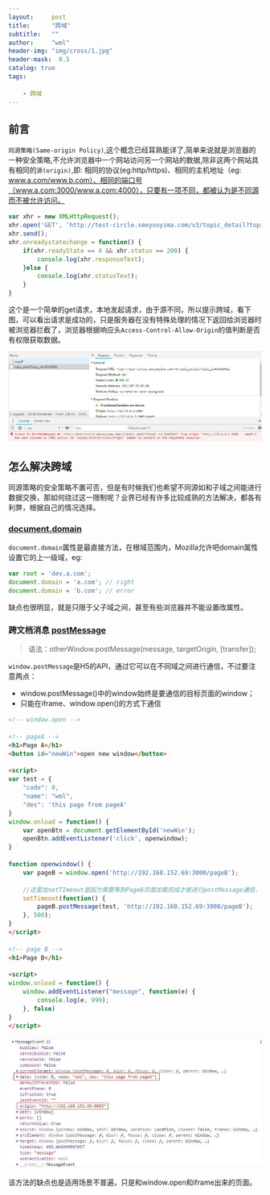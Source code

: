 ```yaml
---
layout:     post
title:      "跨域"
subtitle:   ""
author:     "wml"
header-img: "img/cross/1.jpg"
header-mask:  0.5
catalog: true
tags:

    - 跨域
---
```


## 前言

`同源策略(Same-origin Policy)`,这个概念已经耳熟能详了,简单来说就是浏览器的一种安全策略,不允许浏览器中一个网站访问另一个网站的数据,除非这两个网站具有相同的`源(origin)`,即: 相同的协议(eg:http/https)、相同的主机地址（eg: www.a.com/www.b.com）、相同的端口号（www.a.com:3000/www.a.com:4000），只要有一项不同，都被认为是不同源而不被允许访问。

```js
var xhr = new XMLHttpRequest();
xhr.open('GET', 'http://test-circle.seeyouyima.com/v3/topic_detail?topic_id=36185682');
xhr.send();
xhr.onreadystatechange = function() {
    if(xhr.readyState == 4 && xhr.status == 200) {
        console.log(xhr.responseText);
    }else {
        console.log(xhr.statusText);
    }
}
```

这个是一个简单的get请求，本地发起请求，由于源不同，所以提示跨域，看下图，可以看出请求是成功的，只是服务器在没有特殊处理的情况下返回给浏览器时被浏览器拦截了，浏览器根据响应头`Access-Control-Allow-Origin`的值判断是否有权限获取数据。

![cross](/img/cross/2.jpg)

## 怎么解决跨域

同源策略的安全策略不置可否，但是有时候我们也希望不同源如和子域之间能进行数据交换，那如何绕过这一限制呢？业界已经有许多比较成熟的方法解决，都各有利弊，根据自己的情况选择。

### [document.domain](https://developer.mozilla.org/zh-CN/docs/Web/API/Document/domain)

`document.domain`属性是最直接方法，在根域范围内，Mozilla允许吧domain属性设置它的上一级域，eg:

```js
var root = 'dev.a.com';
document.domain = 'a.com'; // right
document.domain = 'b.com'; // error
```

缺点也很明显，就是只限于父子域之间，甚至有些浏览器并不能设置改属性。

### 跨文档消息 [postMessage](https://developer.mozilla.org/zh-CN/docs/Web/API/Window/postMessage)

> 语法：otherWindow.postMessage(message, targetOrigin, [transfer]);

`window.postMessage`是H5的API，通过它可以在不同域之间进行通信，不过要注意两点：

* window.postMessage()中的window始终是要通信的目标页面的window；
* 只能在iframe、window.open()的方式下通信

```html
<!-- window.open -->

<!-- pageA -->
<h1>Page A</h1>
<button id="newWin">open new window</button>

<script>
var test = {
    "code": 0,
    "name": "wml",
    "des": 'this page from pageA'
}
window.onload = function() {
    var openBtn = document.getElementById('newWin');
    openBtn.addEventListener('click', openwindow);
}

function openwindow() {
    var pageB = window.open('http://192.168.152.69:3000/pageB');

    //这里加setTImeout是因为需要等到PageB页面加载完成才能进行postMessage通信，但是在PageA内是无法对PageB进行onload事件监听，所以做延迟处理。
    setTimeout(function() {
        pageB.postMessage(test, 'http://192.168.152.69:3000/pageB');
    }, 500);
}
</script>

<!-- page B -->
<h1>Page B</h1>

<script>
window.onload = function() {
    window.addEventListener("message", function(e) {
        console.log(e, 999);
    }, false)
}
</script>
```

![cross](/img/cross/3.jpg)

该方法的缺点也是适用场景不普遍，只是和window.open和iframe出来的页面。